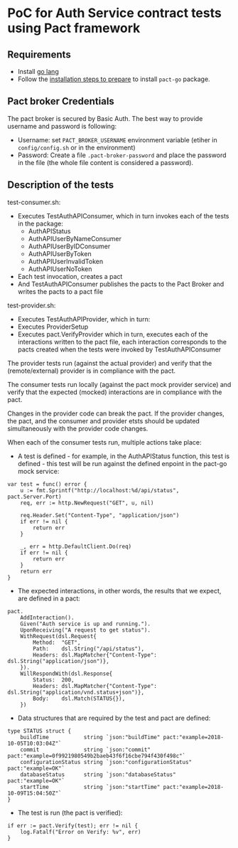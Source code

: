 # PoC for Auth Service contract tests using Pact framework

## Requirements

* Install [go lang](https://golang.org/doc/install)
* Follow the [installation steps to prepare](https://github.com/pact-foundation/pact-go#installation) to install `pact-go`
 package.

## Pact broker Credentials

The pact broker is secured by Basic Auth. The best way to provide username and password is following:
 * Username: set `PACT_BROKER_USERNAME` environment variable (etiher in `config/config.sh` or in the environment)
 * Password: Create a file `.pact-broker-password` and place the password in the file (the whole file content is considered a password).

## Description of the tests

test-consumer.sh:
* Executes TestAuthAPIConsumer, which in turn invokes each of the tests in the package:
  * AuthAPIStatus
  * AuthAPIUserByNameConsumer
  * AuthAPIUserByIDConsumer
  * AuthAPIUserByToken
  * AuthAPIUserInvalidToken
  * AuthAPIUserNoToken
* Each test invocation, creates a pact
* And TestAuthAPIConsumer publishes the pacts to the Pact Broker and writes the pacts to a pact file

test-provider.sh:
* Executes TestAuthAPIProvider, which in turn:
* Executes ProviderSetup 
* Executes pact.VerifyProvider which in turn, executes each of the interactions written to the pact file,
  each interaction corresponds to the pacts created when the tests were invoked by TestAuthAPIConsumer

The provider tests run (against the actual provider) and verify that the (remote/external) provider is in compliance with the pact.

The consumer tests run locally (against the pact mock provider service) and verify that the expected (mocked) interactions are in compliance with the pact.

Changes in the provider code can break the pact. If the provider changes, the pact, and the consumer and provider etsts should be updated simultaneously with the provider code changes. 

When each of the consumer tests run, multiple actions take place:
* A test is defined - for example, in the AuthAPIStatus function, this test is defined - this test will be run against the defined enpoint in the pact-go mock service:

```
var test = func() error {
    u := fmt.Sprintf("http://localhost:%d/api/status", pact.Server.Port)
    req, err := http.NewRequest("GET", u, nil)

    req.Header.Set("Content-Type", "application/json")
    if err != nil {
        return err
    }

    _, err = http.DefaultClient.Do(req)
    if err != nil {
        return err
    }
    return err
}
```

* The expected interactions, in other words, the results that we expect, are defined in a pact:
```
pact.
    AddInteraction().
    Given("Auth service is up and running.").
    UponReceiving("A request to get status").
    WithRequest(dsl.Request{
        Method:  "GET",
        Path:    dsl.String("/api/status"),
        Headers: dsl.MapMatcher{"Content-Type": dsl.String("application/json")},
    }).
    WillRespondWith(dsl.Response{
        Status:  200,
        Headers: dsl.MapMatcher{"Content-Type": dsl.String("application/vnd.status+json")},
        Body:    dsl.Match(STATUS{}),
    })
```

* Data structures that are required by the test and pact are defined:
```
type STATUS struct {
    buildTime           string `json:"buildTime" pact:"example=2018-10-05T10:03:04Z"`
    commit              string `json:"commit" pact:"example=0f9921980549b2baeb43f6f16cbe794f430f498c"`
    configurationStatus string `json:"configurationStatus" pact:"example=OK"`
    databaseStatus      string `json:"databaseStatus" pact:"example=OK"`
    startTime           string `json:"startTime" pact:"example=2018-10-09T15:04:50Z"`
}

```

* The test is run (the pact is verified):
```
if err := pact.Verify(test); err != nil {
    log.Fatalf("Error on Verify: %v", err)
}

```




